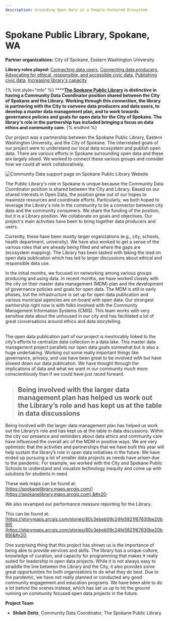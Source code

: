```yaml
---
description: Grounding Open Data in a People-Centered Ecosystem
---
```


# Spokane Public Library, Spokane, WA

**Partner organizations:**  City of Spokane, Eastern Washington University

**Library roles played:** [Connecting data users](../library-roles/connecting-data-users.md), [Connecting data producers](../library-roles/connecting-data-producers.md),  [Advocating for ethical, responsible, and accessible civic data](../library-roles/advocating.md), [Publishing civic data](../library-roles/publishing-civic-data.md), [Increasing library's capacity](../library-roles/increasing-the-librarys-capacity.md)

{% hint style="info" %}
****[**The Spokane Public Library**](https://www.spokanelibrary.org) **is distinctive in having  a Community Data Coordinator position shared between the City of Spokane and the Library. Working through this connection, the library is partnering with the City to convene data producers and data users, to develop a master data management plan, and to work towards governance policies and goals for open data for the City of Spokane. The library's role in the partnership has included bringing a focus on data ethics and community care.**
{% endhint %}

Our project was a partnership between the Spokane Public Library, Eastern Washington University, and the City of Spokane. The interrelated goals of our project were to understand our local data ecosystem and publish open data. There are various efforts in Spokane surrounding open data and these are largely siloed. We worked to connect these various groups and consider how we could all work collaboratively.&#x20;

![Community Data support page on Spokane Public Library Website](../.gitbook/assets/SPL\_website\_community\_data.jpg)

The Public Library's role in Spokane is unique because the Community Data Coordinator position is shared between the City and Library. Based on our shared interests in Open Data, the position grew out of our hopes to maximize resources and coordinate efforts. Particularly, we both hoped to leverage the Library's role in the community to be a connector between city data and the community consumers. We share the funding of the position, but it is a Library position. We collaborate on goals and objectives. Our project's main activities have been to bring together data producers and users.&#x20;

Currently, these have been mostly larger organizations (e.g., city, schools, health department, university). We have also worked to get a sense of the various roles that are already being filled and where the gaps are (ecosystem mapping). The Library has been tasked with taking the lead on open data publication which has led to larger discussions about ethical and responsible data use.&#x20;

In the initial months, we focused on networking among various groups producing and using data. In recent months, we have worked closely with the city on their master data management (MDM) plan and the development of governance policies and goals for open data. The MDM is still in early phases, but the infrastructure is set up for open data publication and various municipal agencies are on-board with open data. Our strongest partnership right now is with folks involved with the Community Management Information Systems (CMIS). This team works with very sensitive data about the unhoused in our city and has facilitated a lot of great conversations around ethics and data storytelling.

\
The open data publication part of our project is inextricably linked to the city’s efforts to centralize data collection in a data lake. This master data management project parallels our open data goals somewhat but is also a huge undertaking. Working out some really important things like governance, privacy, and use have been great to be involved with but have slowed down our data publication. We have thought through the implications of data and what we want in our community much more conscientiously than if we could have just raced forward.&#x20;

> ## Being involved with the larger data management plan has helped us work out the Library’s role and has kept us at the table in data discussions

Being involved with the larger data management plan has helped us work out the Library’s role and has kept us at the table in data discussions. Within the city our presence and reminders about data ethics and community care have influenced the overall arc of the MDM in positive ways. We are very optimistic that the activities and partnerships that we have built this year will help sustain the library’s role in open data initiatives in the future. We have ended up pursuing a lot of smaller data projects as needs have arisen due to the pandemic. For example, we worked with the City and Spokane Public Schools to understand and visualize technology inequity and come up with solutions for students in need.&#x20;

These web maps can be found at: [https://spokanelibrary.maps.arcgis.com/](https://spokanelibrary.maps.arcgis.com).&#x20;

We also revamped our performance measure reporting for the Library.&#x20;

This can be found at: [https://storymaps.arcgis.com/stories/80c3ebeb09c24fe5821f67630be20b89](https://storymaps.arcgis.com/stories/80c3ebeb09c24fe5821f67630be20b89)&#x20;

One surprising thing that this project has shown us is the importance of being able to provide services and skills. The library has a unique culture, knowledge of curation, and capacity for programming that makes it really suited for leadership in open data projects. While it is not always easy to straddle the line between the Library and the City, it also provides some great opportunities for both organizations to do what they do best. Due to the pandemic, we have not really planned or conducted any good community engagement and education programs. We have been able to do a lot behind the scenes instead, which has set us up to hit the ground running on community focused open data projects in the future.

**Project Team**&#x20;

* **Shiloh Deitz**, Community Data Coordinator, The Spokane Public Library
